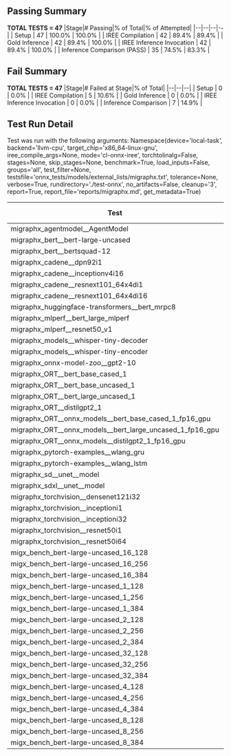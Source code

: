 ## Passing Summary

**TOTAL TESTS = 47**
|Stage|# Passing|% of Total|% of Attempted|
|--|--|--|--|
| Setup | 47 | 100.0% | 100.0% |
| IREE Compilation | 42 | 89.4% | 89.4% |
| Gold Inference | 42 | 89.4% | 100.0% |
| IREE Inference Invocation | 42 | 89.4% | 100.0% |
| Inference Comparison (PASS) | 35 | 74.5% | 83.3% |
## Fail Summary

**TOTAL TESTS = 47**
|Stage|# Failed at Stage|% of Total|
|--|--|--|
| Setup | 0 | 0.0% |
| IREE Compilation | 5 | 10.6% |
| Gold Inference | 0 | 0.0% |
| IREE Inference Invocation | 0 | 0.0% |
| Inference Comparison | 7 | 14.9% |
## Test Run Detail
Test was run with the following arguments:
Namespace(device='local-task', backend='llvm-cpu', target_chip='x86_64-linux-gnu', iree_compile_args=None, mode='cl-onnx-iree', torchtolinalg=False, stages=None, skip_stages=None, benchmark=True, load_inputs=False, groups='all', test_filter=None, testsfile='onnx_tests/models/external_lists/migraphx.txt', tolerance=None, verbose=True, rundirectory='./test-onnx', no_artifacts=False, cleanup='3', report=True, report_file='reports/migraphx.md', get_metadata=True)

| Test | Exit Status | Mean Benchmark Time (ms) | Notes |
|--|--|--|--|
| migraphx_agentmodel__AgentModel | compilation | None | |
| migraphx_bert__bert-large-uncased | PASS | 372.9105231662591 | |
| migraphx_bert__bertsquad-12 | compilation | None | |
| migraphx_cadene__dpn92i1 | PASS | 169.90299243479967 | |
| migraphx_cadene__inceptionv4i16 | PASS | 5556.435683121284 | |
| migraphx_cadene__resnext101_64x4di1 | PASS | 315.4768093178669 | |
| migraphx_cadene__resnext101_64x4di16 | PASS | 4992.218900471926 | |
| migraphx_huggingface-transformers__bert_mrpc8 | PASS | 374.608571951588 | |
| migraphx_mlperf__bert_large_mlperf | Numerics | 427.1206098298232 | |
| migraphx_mlperf__resnet50_v1 | PASS | 97.63863487612632 | |
| migraphx_models__whisper-tiny-decoder | PASS | 31.80102945158356 | |
| migraphx_models__whisper-tiny-encoder | Numerics | 180.70602448036274 | |
| migraphx_onnx-model-zoo__gpt2-10 | compilation | None | |
| migraphx_ORT__bert_base_cased_1 | PASS | 97.37139443556465 | |
| migraphx_ORT__bert_base_uncased_1 | PASS | 87.24479175483187 | |
| migraphx_ORT__bert_large_uncased_1 | PASS | 249.76344344516596 | |
| migraphx_ORT__distilgpt2_1 | PASS | 30.494286800208297 | |
| migraphx_ORT__onnx_models__bert_base_cased_1_fp16_gpu | Numerics | 92.65016992059019 | |
| migraphx_ORT__onnx_models__bert_large_uncased_1_fp16_gpu | Numerics | 249.64524308840433 | |
| migraphx_ORT__onnx_models__distilgpt2_1_fp16_gpu | Numerics | 39.085182602758756 | |
| migraphx_pytorch-examples__wlang_gru | PASS | 77.14039804758848 | |
| migraphx_pytorch-examples__wlang_lstm | PASS | 66.07801982989679 | |
| migraphx_sd__unet__model | import_model | None | |
| migraphx_sdxl__unet__model | import_model | None | |
| migraphx_torchvision__densenet121i32 | PASS | 1460.519965738058 | |
| migraphx_torchvision__inceptioni1 | PASS | 196.6108757381638 | |
| migraphx_torchvision__inceptioni32 | PASS | 5840.355000148217 | |
| migraphx_torchvision__resnet50i1 | PASS | 89.19392355407278 | |
| migraphx_torchvision__resnet50i64 | PASS | 5378.604410837094 | |
| migx_bench_bert-large-uncased_16_128 | PASS | 2603.947479277849 | |
| migx_bench_bert-large-uncased_16_256 | PASS | 4035.6568805873394 | |
| migx_bench_bert-large-uncased_16_384 | Numerics | 5683.928185453017 | |
| migx_bench_bert-large-uncased_1_128 | PASS | 156.268289933602 | |
| migx_bench_bert-large-uncased_1_256 | PASS | 264.56205339895354 | |
| migx_bench_bert-large-uncased_1_384 | PASS | 409.7602479159832 | |
| migx_bench_bert-large-uncased_2_128 | PASS | 377.1222823609908 | |
| migx_bench_bert-large-uncased_2_256 | PASS | 576.1604520181814 | |
| migx_bench_bert-large-uncased_2_384 | PASS | 928.9370539287726 | |
| migx_bench_bert-large-uncased_32_128 | PASS | 5677.566857387622 | |
| migx_bench_bert-large-uncased_32_256 | PASS | 8733.224275211493 | |
| migx_bench_bert-large-uncased_32_384 | Numerics | 11256.07476135095 | |
| migx_bench_bert-large-uncased_4_128 | PASS | 774.4810345272223 | |
| migx_bench_bert-large-uncased_4_256 | PASS | 1099.3818119168282 | |
| migx_bench_bert-large-uncased_4_384 | PASS | 1511.3733572264512 | |
| migx_bench_bert-large-uncased_8_128 | PASS | 1313.834456106027 | |
| migx_bench_bert-large-uncased_8_256 | PASS | 2028.3633793393772 | |
| migx_bench_bert-large-uncased_8_384 | PASS | 2924.841387818257 | |
